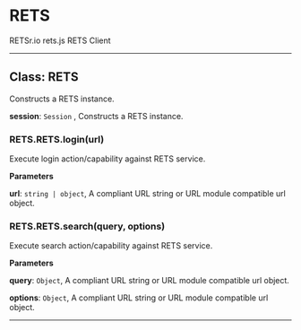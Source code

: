 # RETS

RETSr.io rets.js RETS Client



* * *

## Class: RETS
Constructs a RETS instance.

**session**: `Session` , Constructs a RETS instance.
### RETS.RETS.login(url) 

Execute login action/capability against RETS service.

**Parameters**

**url**: `string | object`, A compliant URL string or URL module compatible url object.


### RETS.RETS.search(query, options) 

Execute search action/capability against RETS service.

**Parameters**

**query**: `Object`, A compliant URL string or URL module compatible url object.

**options**: `Object`, A compliant URL string or URL module compatible url object.




* * *










